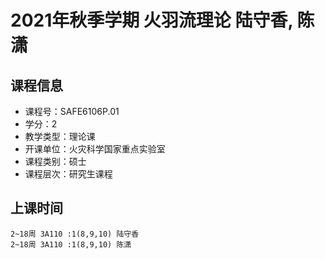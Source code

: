 # 2021年秋季学期 火羽流理论 陆守香, 陈潇






## 课程信息

- 课程号：SAFE6106P.01
- 学分：2
- 教学类型：理论课
- 开课单位：火灾科学国家重点实验室
- 课程类别：硕士
- 课程层次：研究生课程

## 上课时间

```
2~18周 3A110 :1(8,9,10) 陆守香
2~18周 3A110 :1(8,9,10) 陈潇
```

